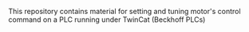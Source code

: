 This repository contains material for setting and tuning motor's control command on a PLC running under TwinCat
(Beckhoff PLCs) 


